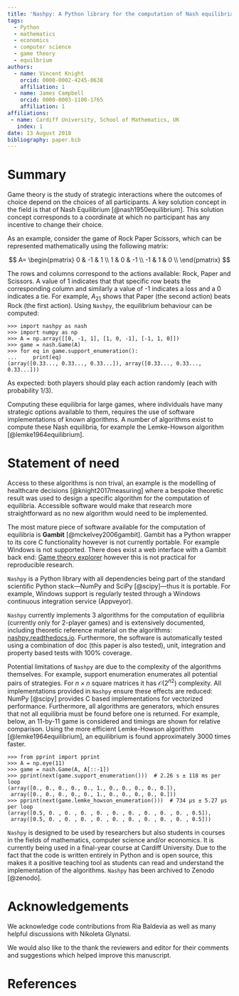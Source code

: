 ```yaml
---
title: 'Nashpy: A Python library for the computation of Nash equilibria'
tags:
  - Python
  - mathematics
  - economics
  - computer science
  - game theory
  - equilbrium
authors:
  - name: Vincent Knight
    orcid: 0000-0002-4245-0638
    affiliation: 1
  - name: James Campbell
    orcid: 0000-0003-1100-1765
    affiliation: 1
affiliations:
 - name: Cardiff University, School of Mathematics, UK
   index: 1
date: 13 August 2018
bibliography: paper.bib
---
```


# Summary

Game theory is the study of strategic interactions where the outcomes of choice
depend on the choices of all participants. A key solution concept in the field
is that of Nash Equilibrium [@nash1950equilibrium]. This solution concept
corresponds to a coordinate at which no participant has any incentive to change
their choice.

As an example, consider the game of Rock Paper Scissors, which can be
represented mathematically using the following matrix:

$$
A=
\begin{pmatrix}
0  & -1 & 1  \\
1  & 0  & -1 \\
-1 & 1  & 0  \\
\end{pmatrix}
$$

The rows and columns correspond to the actions available: Rock, Paper and
Scissors. A value of 1 indicates that that specific row beats the corresponding
column and similarly a value of -1 indicates a loss and a 0 indicates a tie. For
example, $A_{21}$ shows that Paper (the second action) beats Rock (the first
action). Using ``Nashpy``, the equilibrium behaviour can be computed:

```
>>> import nashpy as nash
>>> import numpy as np
>>> A = np.array([[0, -1, 1], [1, 0, -1], [-1, 1, 0]])
>>> game = nash.Game(A)
>>> for eq in game.support_enumeration():
...     print(eq)
(array([0.33..., 0.33..., 0.33...]), array([0.33..., 0.33..., 0.33...]))

```

As expected: both players should play each action randomly (each with
probability 1/3).

Computing these equilibria for large games, where individuals have
many strategic options available to them, requires the use of
software implementations of known algorithms.
A number of algorithms exist to compute these Nash equilibria, for example the
Lemke-Howson algorithm [@lemke1964equilibrium].

# Statement of need

Access to these algorithms is non trival, an example is the
modelling of healthcare decisions [@knight2017measuring] where a bespoke
theoretic result was used to design a specific algorithm for the computation of
equilibria. Accessible software would make that research more
straightforward as no new algorithm would need to be implemented.

The most mature piece of software available for the computation of equilibria
is **Gambit** [@mckelvey2006gambit]. Gambit has a Python wrapper to its
core C functionality however is not currently portable. For example
Windows is not supported. There does exist a web interface with a Gambit back
end: [Game theory
explorer](http://gte.csc.liv.ac.uk/index/index.html#document-documentation)
however this is not practical for reproducible research.

``Nashpy`` is a Python library with all dependencies being part of the standard
scientific Python stack—NumPy and SciPy [@scipy]—thus it is portable. For
example, Windows support is regularly tested through a Windows continuous
integration service (Appveyor).

``Nashpy``
currently implements 3 algorithms for the computation of equilibria (currently
only for 2-player games) and is extensively documented, including theoretic
reference material on the algorithms:
[nashpy.readthedocs.io](http://nashpy.readthedocs.io/). Furthermore, the
software is automatically tested using a combination of doc (this paper is also
tested), unit, integration and property based tests with 100% coverage.

Potential limitations of ``Nashpy`` are due to the complexity of the algorithms
themselves.
For example, support enumeration
enumerates all potential pairs of strategies. For $n\times n$ square
matrices it has $\mathcal{O}\left({2^n}^2\right)$ complexity.
All implementations provided in ``Nashpy`` ensure these effects are reduced: NumPy
[@scipy] provides C based implementations for vectorized performance.
Furthermore, all algorithms are generators, which ensures that not all equilibria
must be found before one is returned. For example, below, an 11-by-11 game is
considered and timings are shown for relative comparison.  Using the
more efficient Lemke-Howson algorithm [@lemke1964equilibrium], an equilibrium is
found approximately 3000 times faster.

```
>>> from pprint import pprint
>>> A = np.eye(11)
>>> game = nash.Game(A, A[::-1])
>>> pprint(next(game.support_enumeration()))  # 2.26 s ± 118 ms per loop
(array([0., 0., 0., 0., 0., 1., 0., 0., 0., 0., 0.]),
 array([0., 0., 0., 0., 0., 1., 0., 0., 0., 0., 0.]))
>>> pprint(next(game.lemke_howson_enumeration()))  # 734 µs ± 5.27 µs per loop
(array([0.5, 0. , 0. , 0. , 0. , 0. , 0. , 0. , 0. , 0. , 0.5]),
 array([0.5, 0. , 0. , 0. , 0. , 0. , 0. , 0. , 0. , 0. , 0.5]))

```

``Nashpy`` is designed to be used by researchers but also students in courses in
the fields of mathematics, computer science and/or economics. It is
currently being used in a final-year course at Cardiff University.  Due to the
fact that the code is written entirely in Python and is open source, this makes
it a positive teaching tool as students can read and understand the implementation
of the algorithms.  ``Nashpy`` has been archived to Zenodo
[@zenodo].

# Acknowledgements

We acknowledge code contributions from Ria Baldevia as well as many helpful
discussions with Nikoleta Glynatsi.

We would also like to the thank the reviewers and editor for their comments and
suggestions which
helped improve this manuscript.

# References

